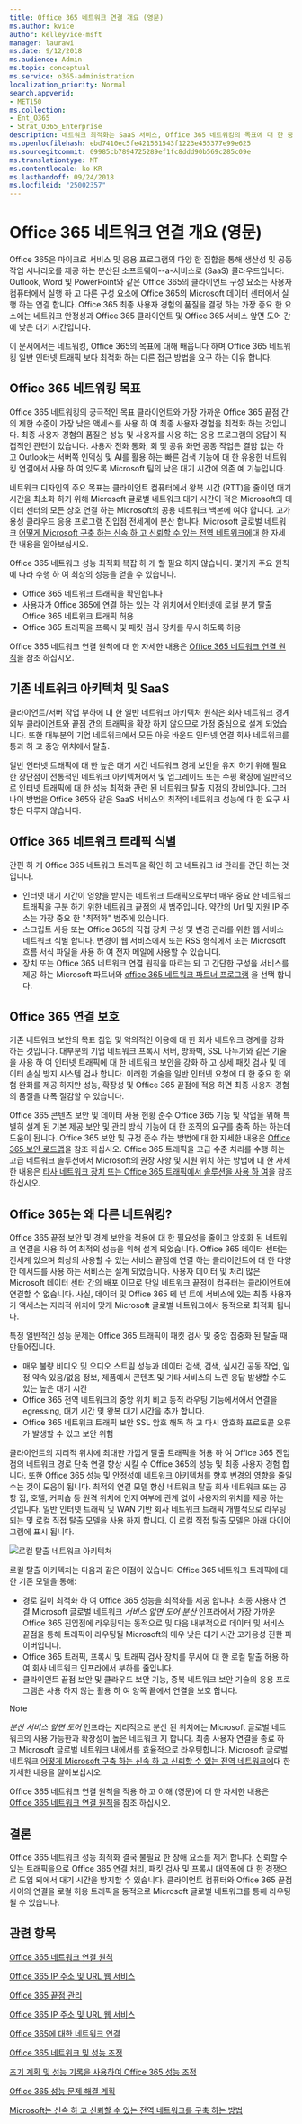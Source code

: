```yaml
---
title: Office 365 네트워크 연결 개요 (영문)
ms.author: kvice
author: kelleyvice-msft
manager: laurawi
ms.date: 9/12/2018
ms.audience: Admin
ms.topic: conceptual
ms.service: o365-administration
localization_priority: Normal
search.appverid:
- MET150
ms.collection:
- Ent_O365
- Strat_O365_Enterprise
description: 네트워크 최적화는 SaaS 서비스, Office 365 네트워킹의 목표에 대 한 중요 한 이유에 대해 설명 하며 SaaS 다른 작업에서 서로 다른 네트워킹을 요구 하는 방법입니다.
ms.openlocfilehash: ebd7410ec5fe421561543f1223e455377e99e625
ms.sourcegitcommit: 09985cb7894725289ef1fc8ddd90b569c285c09e
ms.translationtype: MT
ms.contentlocale: ko-KR
ms.lasthandoff: 09/24/2018
ms.locfileid: "25002357"
---
```

# <a name="office-365-network-connectivity-overview"></a>Office 365 네트워크 연결 개요 (영문)

Office 365은 마이크로 서비스 및 응용 프로그램의 다양 한 집합을 통해 생산성 및 공동 작업 시나리오를 제공 하는 분산된 소프트웨어--a-서비스로 (SaaS) 클라우드입니다. Outlook, Word 및 PowerPoint와 같은 Office 365의 클라이언트 구성 요소는 사용자 컴퓨터에서 실행 하 고 다른 구성 요소에 Office 365의 Microsoft 데이터 센터에서 실행 하는 연결 합니다. Office 365 최종 사용자 경험의 품질을 결정 하는 가장 중요 한 요소에는 네트워크 안정성과 Office 365 클라이언트 및 Office 365 서비스 앞면 도어 간에 낮은 대기 시간입니다.

이 문서에서는 네트워킹, Office 365의 목표에 대해 배웁니다 하며 Office 365 네트워킹 일반 인터넷 트래픽 보다 최적화 하는 다른 접근 방법을 요구 하는 이유 합니다.

## <a name="office-365-networking-goals"></a>Office 365 네트워킹 목표

Office 365 네트워킹의 궁극적인 목표 클라이언트와 가장 가까운 Office 365 끝점 간의 제한 수준이 가장 낮은 액세스를 사용 하 여 최종 사용자 경험을 최적화 하는 것입니다. 최종 사용자 경험의 품질은 성능 및 사용자를 사용 하는 응용 프로그램의 응답이 직접적인 관련이 있습니다. 사용자 전화 통화, 회 및 공유 화면 공동 작업은 결함 없는 하 고 Outlook는 서버쪽 인덱싱 및 AI를 활용 하는 빠른 검색 기능에 대 한 유용한 네트워킹 연결에서 사용 하 여 있도록 Microsoft 팀의 낮은 대기 시간에 의존 예 기능입니다.

네트워크 디자인의 주요 목표는 클라이언트 컴퓨터에서 왕복 시간 (RTT)을 줄이면 대기 시간을 최소화 하기 위해 Microsoft 글로벌 네트워크 대기 시간이 적은 Microsoft의 데이터 센터의 모든 상호 연결 하는 Microsoft의 공용 네트워크 백본에 여야 합니다. 고가용성 클라우드 응용 프로그램 진입점 전세계에 분산 합니다. Microsoft 글로벌 네트워크 [어떻게 Microsoft 구축 하는 신속 하 고 신뢰할 수 있는 전역 네트워크에](https://azure.microsoft.com/en-us/blog/how-microsoft-builds-its-fast-and-reliable-global-network/)대 한 자세한 내용을 알아보십시오.

Office 365 네트워크 성능 최적화 복잡 하 게 할 필요 하지 않습니다. 몇가지 주요 원칙에 따라 수행 하 여 최상의 성능을 얻을 수 있습니다.

- Office 365 네트워크 트래픽을 확인합니다
- 사용자가 Office 365에 연결 하는 있는 각 위치에서 인터넷에 로컬 분기 탈출 Office 365 네트워크 트래픽 허용
- Office 365 트래픽을 프록시 및 패킷 검사 장치를 무시 하도록 허용

Office 365 네트워크 연결 원칙에 대 한 자세한 내용은 [Office 365 네트워크 연결 원칙](office-365-network-connectivity-principles.md)을 참조 하십시오.

## <a name="traditional-network-architectures-and-saas"></a>기존 네트워크 아키텍처 및 SaaS

클라이언트/서버 작업 부하에 대 한 일반 네트워크 아키텍처 원칙은 회사 네트워크 경계 외부 클라이언트와 끝점 간의 트래픽을 확장 하지 않으므로 가정 중심으로 설계 되었습니다. 또한 대부분의 기업 네트워크에서 모든 아웃 바운드 인터넷 연결 회사 네트워크를 통과 하 고 중앙 위치에서 탈출.

일반 인터넷 트래픽에 대 한 높은 대기 시간 네트워크 경계 보안을 유지 하기 위해 필요한 장단점이 전통적인 네트워크 아키텍처에서 및 업그레이드 또는 수평 확장에 일반적으로 인터넷 트래픽에 대 한 성능 최적화 관련 된 네트워크 탈출 지점의 장비입니다. 그러나이 방법을 Office 365와 같은 SaaS 서비스의 최적의 네트워크 성능에 대 한 요구 사항은 다루지 않습니다.

## <a name="identifying-office-365-network-traffic"></a>Office 365 네트워크 트래픽 식별

간편 하 게 Office 365 네트워크 트래픽을 확인 하 고 네트워크 id 관리를 간단 하는 것입니다.

- 인터넷 대기 시간이 영향을 받지는 네트워크 트래픽으로부터 매우 중요 한 네트워크 트래픽을 구분 하기 위한 네트워크 끝점의 새 범주입니다. 약간의 Url 및 지원 IP 주소는 가장 중요 한 "최적화" 범주에 있습니다.
- 스크립트 사용 또는 Office 365의 직접 장치 구성 및 변경 관리를 위한 웹 서비스 네트워크 식별 합니다. 변경이 웹 서비스에서 또는 RSS 형식에서 또는 Microsoft 흐름 서식 파일을 사용 하 여 전자 메일에 사용할 수 있습니다.
- 장치 또는 Office 365 네트워크 연결 원칙을 따르는 되 고 간단한 구성을 서비스를 제공 하는 Microsoft 파트너와 [office 365 네트워크 파트너 프로그램](http://aka.ms/Office365NPP) 을 선택 합니다.

## <a name="securing-office-365-connections"></a>Office 365 연결 보호

기존 네트워크 보안의 목표 침입 및 악의적인 이용에 대 한 회사 네트워크 경계를 강화 하는 것입니다. 대부분의 기업 네트워크 프록시 서버, 방화벽, SSL 나누기와 같은 기술을 사용 하 여 인터넷 트래픽에 대 한 네트워크 보안을 강화 하 고 상세 패킷 검사 및 데이터 손실 방지 시스템 검사 합니다. 이러한 기술을 일반 인터넷 요청에 대 한 중요 한 위험 완화를 제공 하지만 성능, 확장성 및 Office 365 끝점에 적용 하면 최종 사용자 경험의 품질을 대폭 절감할 수 있습니다.

Office 365 콘텐츠 보안 및 데이터 사용 현황 준수 Office 365 기능 및 작업을 위해 특별히 설계 된 기본 제공 보안 및 관리 방식 기능에 대 한 조직의 요구를 충족 하는 하는데 도움이 됩니다. Office 365 보안 및 규정 준수 하는 방법에 대 한 자세한 내용은 [Office 365 보안 로드맵](https://docs.microsoft.com/en-us/office365/securitycompliance/security-roadmap)을 참조 하십시오. Office 365 트래픽을 고급 수준 처리를 수행 하는 고급 네트워크 솔루션에서 Microsoft의 권장 사항 및 지원 위치 하는 방법에 대 한 자세한 내용은 [타사 네트워크 장치 또는 Office 365 트래픽에서 솔루션을 사용 하 여](https://support.microsoft.com/en-us/help/2690045)을 참조 하십시오.

## <a name="why-is-office-365-networking-different"></a>Office 365는 왜 다른 네트워킹?

Office 365 끝점 보안 및 경계 보안을 적용에 대 한 필요성을 줄이고 암호화 된 네트워크 연결을 사용 하 여 최적의 성능을 위해 설계 되었습니다. Office 365 데이터 센터는 전세계 있으며 최상의 사용할 수 있는 서비스 끝점에 연결 하는 클라이언트에 대 한 다양 한 메서드를 사용 하는 서비스는 설계 되었습니다. 사용자 데이터 및 처리 많은 Microsoft 데이터 센터 간의 배포 이므로 단일 네트워크 끝점이 컴퓨터는 클라이언트에 연결할 수 없습니다. 사실, 데이터 및 Office 365 테 넌 트에 서비스에 있는 최종 사용자가 액세스는 지리적 위치에 맞게 Microsoft 글로벌 네트워크에서 동적으로 최적화 됩니다.

특정 일반적인 성능 문제는 Office 365 트래픽이 패킷 검사 및 중앙 집중화 된 탈출 때 만들어집니다.

- 매우 불량 비디오 및 오디오 스트림 성능과 데이터 검색, 검색, 실시간 공동 작업, 일정 약속 있음/없음 정보, 제품에서 콘텐츠 및 기타 서비스의 느린 응답 발생할 수도 있는 높은 대기 시간
- Office 365 전역 네트워크의 중앙 위치 비교 동적 라우팅 기능에서에서 연결을 egressing, 대기 시간 및 왕복 대기 시간을 추가 합니다.
- Office 365 네트워크 트래픽 보안 SSL 암호 해독 하 고 다시 암호화 프로토콜 오류가 발생할 수 있고 보안 위험

클라이언트의 지리적 위치에 최대한 가깝게 탈출 트래픽을 허용 하 여 Office 365 진입점의 네트워크 경로 단축 연결 향상 시킬 수 Office 365의 성능 및 최종 사용자 경험 합니다. 또한 Office 365 성능 및 안정성에 네트워크 아키텍처를 향후 변경의 영향을 줄일 수는 것이 도움이 됩니다. 최적의 연결 모델 항상 네트워크 탈출 회사 네트워크 또는 공항 집, 호텔, 커피숍 등 원격 위치에 인지 여부에 관계 없이 사용자의 위치를 제공 하는 것입니다. 일반 인터넷 트래픽 및 WAN 기반 회사 네트워크 트래픽 개별적으로 라우팅되는 및 로컬 직접 탈출 모델을 사용 하지 합니다. 이 로컬 직접 탈출 모델은 아래 다이어그램에 표시 됩니다.

![로컬 탈출 네트워크 아키텍처](media/6bc636b0-1234-4ceb-a45a-aadd1044b39c.png)

로컬 탈출 아키텍처는 다음과 같은 이점이 있습니다 Office 365 네트워크 트래픽에 대 한 기존 모델을 통해:
  
- 경로 길이 최적화 하 여 Office 365 성능을 최적화를 제공 합니다. 최종 사용자 연결 Microsoft 글로벌 네트워크 _서비스 앞면 도어 분산_ 인프라에서 가장 가까운 Office 365 진입점에 라우팅되는 동적으로 및 다음 내부적으로 데이터 및 서비스 끝점을 통해 트래픽이 라우팅될 Microsoft의 매우 낮은 대기 시간 고가용성 진한 파이버입니다.
- Office 365 트래픽, 프록시 및 트래픽 검사 장치를 무시에 대 한 로컬 탈출 허용 하 여 회사 네트워크 인프라에서 부하를 줄입니다.
- 클라이언트 끝점 보안 및 클라우드 보안 기능, 중복 네트워크 보안 기술의 응용 프로그램은 사용 하지 않는 활용 하 여 양쪽 끝에서 연결을 보호 합니다.

> [!NOTE]
> _분산 서비스 앞면 도어_ 인프라는 지리적으로 분산 된 위치에는 Microsoft 글로벌 네트워크의 사용 가능한과 확장성이 높은 네트워크 지 합니다. 최종 사용자 연결을 종료 하 고 Microsoft 글로벌 네트워크 내에서를 효율적으로 라우팅합니다. Microsoft 글로벌 네트워크 [어떻게 Microsoft 구축 하는 신속 하 고 신뢰할 수 있는 전역 네트워크에](https://azure.microsoft.com/en-us/blog/how-microsoft-builds-its-fast-and-reliable-global-network/)대 한 자세한 내용을 알아보십시오.

Office 365 네트워크 연결 원칙을 적용 하 고 이해 (영문)에 대 한 자세한 내용은 [Office 365 네트워크 연결 원칙](office-365-network-connectivity-principles#office-365-connectivity-principles)을 참조 하십시오.

## <a name="conclusion"></a>결론

Office 365 네트워크 성능 최적화 결국 불필요 한 장애 요소를 제거 합니다. 신뢰할 수 있는 트래픽을으로 Office 365 연결 처리, 패킷 검사 및 프록시 대역폭에 대 한 경쟁으로 도입 되에서 대기 시간을 방지할 수 있습니다. 클라이언트 컴퓨터와 Office 365 끝점 사이의 연결을 로컬 허용 트래픽을 동적으로 Microsoft 글로벌 네트워크를 통해 라우팅될 수 있습니다.

## <a name="related-topics"></a>관련 항목

[Office 365 네트워크 연결 원칙](office-365-network-connectivity-principles.md)

[Office 365 IP 주소 및 URL 웹 서비스](office-365-ip-web-service.md)

[Office 365 끝점 관리](managing-office-365-endpoints.md)

[Office 365 IP 주소 및 URL 웹 서비스](office-365-ip-web-service.md)

[Office 365에 대한 네트워크 연결](network-connectivity.md)

[Office 365 네트워크 및 성능 조정](network-planning-and-performance.md)

[초기 계획 및 성능 기록을 사용하여 Office 365 성능 조정](performance-tuning-using-baselines-and-history.md)

[Office 365 성능 문제 해결 계획](performance-troubleshooting-plan.md)

[Microsoft는 신속 하 고 신뢰할 수 있는 전역 네트워크를 구축 하는 방법](https://azure.microsoft.com/en-us/blog/how-microsoft-builds-its-fast-and-reliable-global-network/)
